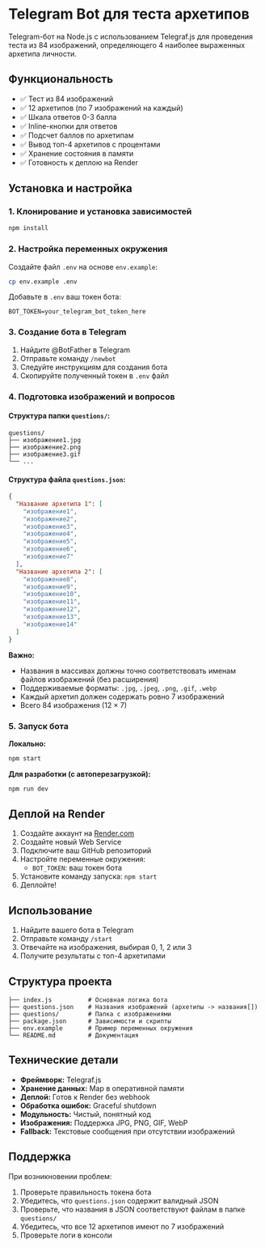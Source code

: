# Telegram Bot для теста архетипов

Telegram-бот на Node.js с использованием Telegraf.js для проведения теста из 84 изображений, определяющего 4 наиболее выраженных архетипа личности.

## Функциональность

- ✅ Тест из 84 изображений
- ✅ 12 архетипов (по 7 изображений на каждый)
- ✅ Шкала ответов 0-3 балла
- ✅ Inline-кнопки для ответов
- ✅ Подсчет баллов по архетипам
- ✅ Вывод топ-4 архетипов с процентами
- ✅ Хранение состояния в памяти
- ✅ Готовность к деплою на Render

## Установка и настройка

### 1. Клонирование и установка зависимостей

```bash
npm install
```

### 2. Настройка переменных окружения

Создайте файл `.env` на основе `env.example`:

```bash
cp env.example .env
```

Добавьте в `.env` ваш токен бота:

```
BOT_TOKEN=your_telegram_bot_token_here
```

### 3. Создание бота в Telegram

1. Найдите @BotFather в Telegram
2. Отправьте команду `/newbot`
3. Следуйте инструкциям для создания бота
4. Скопируйте полученный токен в `.env` файл

### 4. Подготовка изображений и вопросов

#### Структура папки `questions/`:
```
questions/
├── изображение1.jpg
├── изображение2.png
├── изображение3.gif
└── ...
```

#### Структура файла `questions.json`:
```json
{
  "Название архетипа 1": [
    "изображение1",
    "изображение2",
    "изображение3",
    "изображение4",
    "изображение5",
    "изображение6",
    "изображение7"
  ],
  "Название архетипа 2": [
    "изображение8",
    "изображение9",
    "изображение10",
    "изображение11",
    "изображение12",
    "изображение13",
    "изображение14"
  ]
}
```

**Важно:**
- Названия в массивах должны точно соответствовать именам файлов изображений (без расширения)
- Поддерживаемые форматы: `.jpg`, `.jpeg`, `.png`, `.gif`, `.webp`
- Каждый архетип должен содержать ровно 7 изображений
- Всего 84 изображения (12 × 7)

### 5. Запуск бота

**Локально:**
```bash
npm start
```

**Для разработки (с автоперезагрузкой):**
```bash
npm run dev
```

## Деплой на Render

1. Создайте аккаунт на [Render.com](https://render.com)
2. Создайте новый Web Service
3. Подключите ваш GitHub репозиторий
4. Настройте переменные окружения:
   - `BOT_TOKEN`: ваш токен бота
5. Установите команду запуска: `npm start`
6. Деплойте!

## Использование

1. Найдите вашего бота в Telegram
2. Отправьте команду `/start`
3. Отвечайте на изображения, выбирая 0, 1, 2 или 3
4. Получите результаты с топ-4 архетипами

## Структура проекта

```
├── index.js          # Основная логика бота
├── questions.json    # Названия изображений (архетипы -> названия[])
├── questions/        # Папка с изображениями
├── package.json      # Зависимости и скрипты
├── env.example       # Пример переменных окружения
└── README.md         # Документация
```

## Технические детали

- **Фреймворк:** Telegraf.js
- **Хранение данных:** Map в оперативной памяти
- **Деплой:** Готов к Render без webhook
- **Обработка ошибок:** Graceful shutdown
- **Модульность:** Чистый, понятный код
- **Изображения:** Поддержка JPG, PNG, GIF, WebP
- **Fallback:** Текстовые сообщения при отсутствии изображений

## Поддержка

При возникновении проблем:
1. Проверьте правильность токена бота
2. Убедитесь, что `questions.json` содержит валидный JSON
3. Проверьте, что названия в JSON соответствуют файлам в папке `questions/`
4. Убедитесь, что все 12 архетипов имеют по 7 изображений
5. Проверьте логи в консоли
